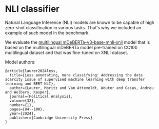 # NLI classifier

Natural Language Inference (NLI) models are known to be capable of high zero-shot classification in various tasks. That's why we included an example of such model in the benchmark.

We evaluate the [multilingual mDeBERTa-v3-base-mnli-xnli](https://huggingface.co/MoritzLaurer/mDeBERTa-v3-base-mnli-xnli) model that is based on the multilingual mDeBERTa model pre-trained on CC100 multilingual dataset and that was fine-tuned on XNLI dataset.

Model authors:
```
@article{laurer2024less,
  title={Less annotating, more classifying: Addressing the data scarcity issue of supervised machine learning with deep transfer learning and BERT-NLI},
  author={Laurer, Moritz and Van Atteveldt, Wouter and Casas, Andreu and Welbers, Kasper},
  journal={Political Analysis},
  volume={32},
  number={1},
  pages={84--100},
  year={2024},
  publisher={Cambridge University Press}
}
```